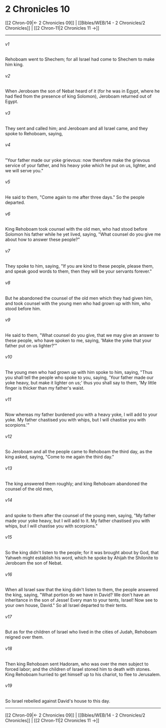 # 2 Chronicles 10

[[2 Chron-09|← 2 Chronicles 09]] | [[Bibles/WEB/14 - 2 Chronicles/2 Chronicles]] | [[2 Chron-11|2 Chronicles 11 →]]
***



###### v1 
Rehoboam went to Shechem; for all Israel had come to Shechem to make him king. 

###### v2 
When Jeroboam the son of Nebat heard of it (for he was in Egypt, where he had fled from the presence of king Solomon), Jeroboam returned out of Egypt. 

###### v3 
They sent and called him; and Jeroboam and all Israel came, and they spoke to Rehoboam, saying, 

###### v4 
"Your father made our yoke grievous: now therefore make the grievous service of your father, and his heavy yoke which he put on us, lighter, and we will serve you." 

###### v5 
He said to them, "Come again to me after three days." So the people departed. 

###### v6 
King Rehoboam took counsel with the old men, who had stood before Solomon his father while he yet lived, saying, "What counsel do you give me about how to answer these people?" 

###### v7 
They spoke to him, saying, "If you are kind to these people, please them, and speak good words to them, then they will be your servants forever." 

###### v8 
But he abandoned the counsel of the old men which they had given him, and took counsel with the young men who had grown up with him, who stood before him. 

###### v9 
He said to them, "What counsel do you give, that we may give an answer to these people, who have spoken to me, saying, 'Make the yoke that your father put on us lighter?'" 

###### v10 
The young men who had grown up with him spoke to him, saying, "Thus you shall tell the people who spoke to you, saying, 'Your father made our yoke heavy, but make it lighter on us;' thus you shall say to them, 'My little finger is thicker than my father's waist. 

###### v11 
Now whereas my father burdened you with a heavy yoke, I will add to your yoke. My father chastised you with whips, but I will chastise you with scorpions.'" 

###### v12 
So Jeroboam and all the people came to Rehoboam the third day, as the king asked, saying, "Come to me again the third day." 

###### v13 
The king answered them roughly; and king Rehoboam abandoned the counsel of the old men, 

###### v14 
and spoke to them after the counsel of the young men, saying, "My father made your yoke heavy, but I will add to it. My father chastised you with whips, but I will chastise you with scorpions." 

###### v15 
So the king didn't listen to the people; for it was brought about by God, that Yahweh might establish his word, which he spoke by Ahijah the Shilonite to Jeroboam the son of Nebat. 

###### v16 
When all Israel saw that the king didn't listen to them, the people answered the king, saying, "What portion do we have in David? We don't have an inheritance in the son of Jesse! Every man to your tents, Israel! Now see to your own house, David." So all Israel departed to their tents. 

###### v17 
But as for the children of Israel who lived in the cities of Judah, Rehoboam reigned over them. 

###### v18 
Then king Rehoboam sent Hadoram, who was over the men subject to forced labor; and the children of Israel stoned him to death with stones. King Rehoboam hurried to get himself up to his chariot, to flee to Jerusalem. 

###### v19 
So Israel rebelled against David's house to this day.

***
[[2 Chron-09|← 2 Chronicles 09]] | [[Bibles/WEB/14 - 2 Chronicles/2 Chronicles]] | [[2 Chron-11|2 Chronicles 11 →]]
